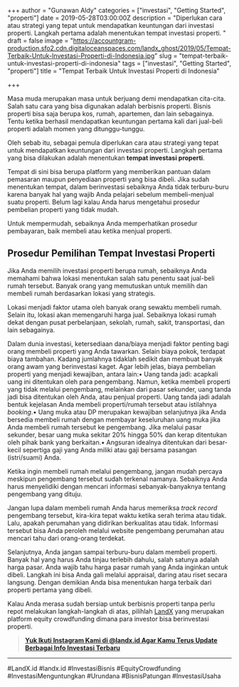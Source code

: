 +++
author = "Gunawan Aldy"
categories = ["investasi", "Getting Started", "properti"]
date = 2019-05-28T03:00:00Z
description = "Diperlukan cara atau strategi yang tepat untuk mendapatkan keuntungan dari investasi properti. Langkah pertama adalah menentukan tempat investasi properti. "
draft = false
image = "https://accountgram-production.sfo2.cdn.digitaloceanspaces.com/landx_ghost/2019/05/Tempat-Terbaik-Untuk-Investasi-Properti-di-Indonesia.jpg"
slug = "tempat-terbaik-untuk-investasi-properti-di-indonesia"
tags = ["investasi", "Getting Started", "properti"]
title = "Tempat Terbaik Untuk Investasi Properti di Indonesia"

+++


Masa muda merupakan masa untuk berjuang demi mendapatkan cita-cita. Salah satu cara yang bisa digunakan adalah berbisnis properti. Bisnis properti bisa saja berupa kos, rumah, apartemen, dan lain sebagainya. Tentu ketika berhasil mendapatkan keuntungan pertama kali dari jual-beli properti adalah momen yang ditunggu-tunggu.

Oleh sebab itu, sebagai pemula diperlukan cara atau strategi yang tepat untuk mendapatkan keuntungan dari investasi properti. Langkah pertama yang bisa dilakukan adalah menentukan **tempat investasi properti**.

Tempat di sini bisa berupa platform yang memberikan pantuan dalam pemasaran maupun penyediaan properti yang bisa dibeli. Jika sudah menentukan tempat, dalam berinvestasi sebaiknya Anda tidak terburu-buru karena banyak hal yang wajib Anda pelajari sebelum membeli-menjual suatu properti. Belum lagi kalau Anda harus mengetahui prosedur pembelian properti yang tidak mudah.

Untuk mempermudah, sebaiknya Anda memperhatikan prosedur pembayaran, baik membeli atau ketika menjual properti.

## Prosedur Pemilihan Tempat Investasi Properti

Jika Anda memilih investasi properti berupa rumah, sebaiknya Anda memahami bahwa lokasi menentukan salah satu penentu saat jual-beli rumah tersebut. Banyak orang yang memutuskan untuk memilih dan membeli rumah berdasarkan lokasi yang strategis.

Lokasi menjadi faktor utama oleh banyak orang sewaktu membeli rumah. Selain itu, lokasi akan memengaruhi harga jual. Sebaiknya lokasi rumah dekat dengan pusat perbelanjaan, sekolah, rumah, sakit, transportasi, dan lain sebagainya.

Dalam dunia investasi, ketersediaan dana/biaya menjadi faktor penting bagi orang membeli properti yang Anda tawarkan. Selain biaya pokok, terdapat biaya tambahan. Kadang jumlahnya tidaklah sedikit dan membuat banyak orang awam yang berinvestasi kaget. Agar lebih jelas, biaya pembelian properti yang menjadi kewajiban, antara lain:•	Uang tanda jadi: acapkali uang ini ditentukan oleh para pengembang. Namun, ketika membeli properti yang tidak melalui pengembang, melainkan dari pasar sekunder, uang tanda jadi bisa ditentukan oleh Anda, atau penjual properti. Uang tanda jadi adalah bentuk kejelasan Anda membeli properti/rumah tersebut atau istilahnya _booking_.•	Uang muka atau DP merupakan kewajiban selanjutnya jika Anda bersedia membeli rumah dengan membayar keseluruhan uang muka jika Anda membeli rumah tersebut ke pengembang. Jika melalui pasar sekunder, besar uang muka sekitar 20% hingga 50% dan kerap ditentukan oleh pihak bank yang berkaitan.•	Angsuran idealnya ditentukan dari besar-kecil sepertiga gaji yang Anda miliki atau gaji bersama pasangan (istri/suami) Anda.

Ketika ingin membeli rumah melalui pengembang, jangan mudah percaya meskipun pengembang tersebut sudah terkenal namanya. Sebaiknya Anda harus menyelidiki dengan mencari informasi sebanyak-banyaknya tentang pengembang yang dituju.

Jangan lupa dalam membeli rumah Anda harus memeriksa _track record_ pengembang tersebut, kira-kira tepat waktu ketika serah terima atau tidak. Lalu, apakah perumahan yang didirikan berkualitas atau tidak. Informasi tersebut bisa Anda peroleh melalui website pengembang perumahan atau mencari tahu dari orang-orang terdekat.

Selanjutnya, Anda jangan sampai terburu-buru dalam membeli properti. Banyak hal yang harus Anda tinjau terlebih dahulu, salah satunya adalah harga pasar. Anda wajib tahu harga pasar rumah yang Anda inginkan untuk dibeli. Langkah ini bisa Anda gali melalui appraisal, daring atau riset secara langsung. Dengan demikian Anda bisa menentukan harga terbaik dari properti pertama yang dibeli.

Kalau Anda merasa sudah bersiap untuk berbisnis properti tanpa perlu repot melakukan langkah-langkah di atas, pilihlah [LandX](https://landx.id) yang merupakan platform equity crowdfunding dimana para investor bisa berinvestasi properti.

> **[Yuk Ikuti Instagram Kami di @landx.id Agar Kamu Terus Update Berbagai Info Investasi Terbaru](https://instagram.com/landx.id?utm_medium=copy_link)**

---

#LandX.id	#landx.id	#InvestasiBisnis	#EquityCrowdfunding	#InvestasiMenguntungkan	#Urundana	#BisnisPatungan	#InvestasiUsaha

